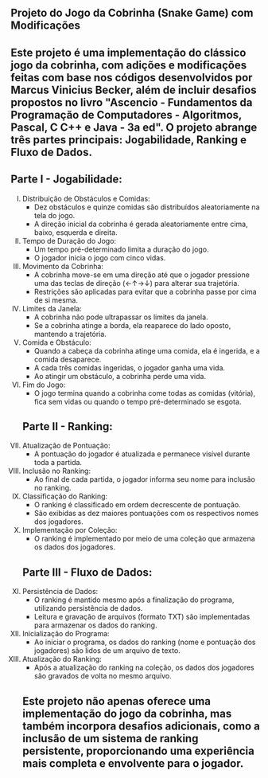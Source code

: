 ## Projeto do Jogo da Cobrinha (Snake Game) com Modificações

## Este projeto é uma implementação do clássico jogo da cobrinha, com adições e modificações feitas com base nos códigos desenvolvidos por Marcus Vinicius Becker, além de incluir desafios propostos no livro "Ascencio - Fundamentos da Programação de Computadores - Algoritmos, Pascal, C C++ e Java - 3a ed". O projeto abrange três partes principais: Jogabilidade, Ranking e Fluxo de Dados.

## Parte I - Jogabilidade:

<ol type="I"> <!--1 A a I i-->
<li> Distribuição de Obstáculos e Comidas:
<ul type="square">
<li>Dez obstáculos e quinze comidas são distribuídos aleatoriamente na tela do jogo.
<li>A direção inicial da cobrinha é gerada aleatoriamente entre cima, baixo, esquerda e direita.
</ul>
<li> Tempo de Duração do Jogo:

<ul type="square">
<li>
Um tempo pré-determinado limita a duração do jogo.
<li>O jogador inicia o jogo com cinco vidas.
</ul>

<li> Movimento da Cobrinha:

<ul type="square">
<li>
A cobrinha move-se em uma direção até que o jogador pressione uma das teclas de direção (←↑→↓) para alterar sua trajetória.
<li>
Restrições são aplicadas para evitar que a cobrinha passe por cima de si mesma.
</ul>

<li> Limites da Janela:
<ul type="square">
<li>
A cobrinha não pode ultrapassar os limites da janela.
<li>
Se a cobrinha atinge a borda, ela reaparece do lado oposto, mantendo a trajetória.
</ul>

<li>Comida e Obstáculo:
<ul type="square">
<li>
Quando a cabeça da cobrinha atinge uma comida, ela é ingerida, e a comida desaparece.
<li>
A cada três comidas ingeridas, o jogador ganha uma vida.
<li>
Ao atingir um obstáculo, a cobrinha perde uma vida.
</ul>

<li>Fim do Jogo:
<ul type="square">
<li>
O jogo termina quando a cobrinha come todas as comidas (vitória), fica sem vidas ou quando o tempo pré-determinado se esgota.
</ul>

## Parte II - Ranking:
<li>
Atualização de Pontuação:
<ul type="square">
<li>
A pontuação do jogador é atualizada e permanece visível durante toda a partida.
</ul>

<li>
Inclusão no Ranking:
<ul type="square">
<li>
Ao final de cada partida, o jogador informa seu nome para inclusão no ranking.
</ul>

<li>
Classificação do Ranking:
<ul type="square">
<li>
O ranking é classificado em ordem decrescente de pontuação.
<li>
São exibidas as dez maiores pontuações com os respectivos nomes dos jogadores.
</ul>

<li>
Implementação por Coleção:
<ul type="square">
<li>
O ranking é implementado por meio de uma coleção que armazena os dados dos jogadores.
</ul>

## Parte III - Fluxo de Dados:
<li>
Persistência de Dados:
<ul type="square">
<li>
O ranking é mantido mesmo após a finalização do programa, utilizando persistência de dados.
<li>
Leitura e gravação de arquivos (formato TXT) são implementadas para armazenar os dados do ranking.
</ul>


<li>
Inicialização do Programa:
<ul type="square">
<li>
Ao iniciar o programa, os dados do ranking (nome e pontuação dos jogadores) são lidos de um arquivo de texto.
</ul>

<li>
Atualização do Ranking:
<ul type="square">
<li>
Após a atualização do ranking na coleção, os dados dos jogadores são gravados de volta no mesmo arquivo.
</ul>


## Este projeto não apenas oferece uma implementação do jogo da cobrinha, mas também incorpora desafios adicionais, como a inclusão de um sistema de ranking persistente, proporcionando uma experiência mais completa e envolvente para o jogador.
